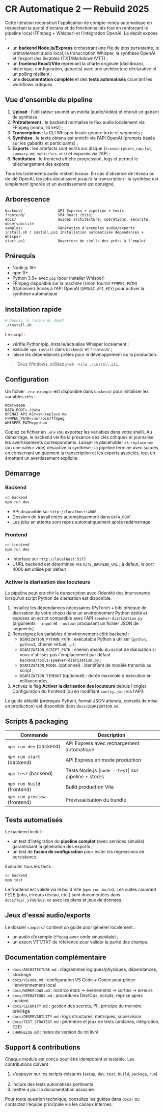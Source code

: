 # CR Automatique 2 — Rebuild 2025

Cette itération reconstruit l'application de compte-rendu automatique en respectant la parité d'écrans et de fonctionnalités tout en renforçant le pipeline local (FFmpeg + Whisper) et l'intégration OpenAI. Le dépôt expose :

- un **backend Node.js/Express** orchestrant une file de jobs persistante, le prétraitement audio local, la transcription Whisper, la synthèse OpenAI et l'export des livrables (TXT/Markdown/VTT) ;
- un **frontend React/Vite** reprenant la charte originale (dashboard, historique, configuration, gabarits) avec une architecture déclarative et un polling résilient ;
- une **documentation complète** et des **tests automatisés** couvrant les workflows critiques.

## Vue d'ensemble du pipeline

1. **Upload** : l'utilisateur soumet un média (audio/vidéo) et choisit un gabarit de synthèse ;
2. **Prétraitement** : le backend normalise le flux audio localement via FFmpeg (mono, 16 kHz) ;
3. **Transcription** : la CLI Whisper locale génère texte et segments ;
4. **Synthèse** : le texte obtenu est enrichi via l'API OpenAI (prompts basés sur les gabarits et participants) ;
5. **Exports** : les artefacts sont écrits sur disque (`transcription_raw.txt`, `summary.md`, `subtitles.vtt`) et exposés via l'API ;
6. **Restitution** : le frontend affiche progression, logs et permet le téléchargement des exports.

Tous les traitements audio restent locaux. En cas d'absence de réseau ou de clé OpenAI, les jobs aboutissent jusqu'à la transcription : la synthèse est simplement ignorée et un avertissement est consigné.

## Arborescence

```
backend/                API Express + pipeline + tests
frontend/               SPA React (Vite)
docs/                   Guides architecture, opérations, sécurité, observabilité
samples/                Génération d'exemples audio/exports
install.sh / install.ps1 Installation automatisée dépendances + Whisper
start.ps1               Ouverture de shells dev prêts à l'emploi
```

## Prérequis

- Node.js 18+
- npm 9+
- Python 3.9+ avec `pip` (pour installer Whisper)
- FFmpeg disponible sur la machine (sinon fournir `FFMPEG_PATH`)
- (Optionnel) Accès à l'API OpenAI (`OPENAI_API_KEY`) pour activer la synthèse automatique

## Installation rapide

```bash
# Depuis la racine du dépôt
./install.sh
```

Le script :
- vérifie Python/pip, installe/actualise Whisper localement ;
- exécute `npm install` dans `backend/` et `frontend/` ;
- laisse les dépendances prêtes pour le développement ou la production.

> Sous Windows, utilisez `pwsh -File ./install.ps1`.

## Configuration

Un fichier `.env.example` est disponible dans `backend/` pour initialiser les variables clés :

```
PORT=4000
DATA_ROOT=./data
OPENAI_API_KEY=sk-replace-me
FFMPEG_PATH=/usr/bin/ffmpeg
WHISPER_PATH=python
```

Copiez ce fichier en `.env` (ou exportez les variables dans votre shell). Au démarrage, le backend vérifie la présence des clés critiques et journalise les avertissements correspondants. Laisser le placeholder `sk-replace-me` (ou une valeur vide) désactive la synthèse : la pipeline termine avec succès, en conservant uniquement la transcription et les exports associés, tout en émettant un avertissement explicite.

## Démarrage

### Backend

```bash
cd backend
npm run dev
```

- API disponible sur `http://localhost:4000`
- Dossiers de travail créés automatiquement dans `DATA_ROOT`
- Les jobs en attente sont repris automatiquement après redémarrage

### Frontend

```bash
cd frontend
npm run dev
```

- Interface sur `http://localhost:5173`
- L'URL backend est déterminée via `VITE_BACKEND_URL` ; à défaut, le port 4000 est utilisé par défaut

### Activer la diarisation des locuteurs

Le pipeline peut enrichir la transcription avec l'identité des intervenants lorsqu'un script Python de diarisation est disponible.

1. Installez les dépendances nécessaires (PyTorch + bibliothèque de diarisation de votre choix) dans un environnement Python dédié et exposez un script compatible avec l'API `speaker-diarization.py` (arguments `--input` et `--output` produisant un fichier JSON de segments).
2. Renseignez les variables d'environnement côté backend :
   - `DIARIZATION_PYTHON_PATH` : exécutable Python à utiliser (`python`, `python3`, chemin virtuel, …) ;
   - `DIARIZATION_SCRIPT_PATH` : chemin absolu du script de diarisation si vous n'utilisez pas l'emplacement par défaut `backend/tools/speaker-diarization.py` ;
   - `DIARIZATION_MODEL` (optionnel) : identifiant de modèle transmis au script ;
   - `DIARIZATION_TIMEOUT` (optionnel) : durée maximale d'exécution en millisecondes.
3. Activez le flag **Activer la diarisation des locuteurs** depuis l'onglet Configuration du frontend (ou en modifiant `config.json` via l'API).

Le guide détaillé (prérequis Python, format JSON attendu, conseils de mise en production) est disponible dans `docs/DIARIZATION.md`.

## Scripts & packaging

| Commande | Description |
| --- | --- |
| `npm run dev` (backend) | API Express avec rechargement automatique |
| `npm run start` (backend) | API Express en mode production |
| `npm test` (backend) | Tests Node.js (`node --test`) sur pipeline + stores |
| `npm run build` (frontend) | Build production Vite |
| `npm run preview` (frontend) | Prévisualisation du bundle |

## Tests automatisés

Le backend inclut :
- un test d'intégration du **pipeline complet** (avec services simulés) garantissant la génération des exports ;
- un test de **fusion de configuration** pour éviter les régressions de persistance.

Exécuter tous les tests :

```bash
cd backend
npm test
```

Le frontend est validé via le build Vite (`npm run build`). Les suites couvrant l'E2E (jobs, erreurs réseau, etc.) sont documentées dans `docs/TEST_STRATEGY.md` avec les plans et jeux de données.

## Jeux d'essai audio/exports

Le dossier `samples/` contient un guide pour générer localement :
- un audio d'exemple (`ffmpeg` avec onde sinusoïdale) ;
- un export VTT/TXT de référence pour valider la parité des champs.

## Documentation complémentaire

- `docs/ARCHITECTURE.md` : diagrammes logiques/physiques, dépendances, stockage
- `docs/VSCode.md` : configuration VS Code + Codex pour piloter l'environnement local
- `docs/WORKFLOWS.md` : matrice états → événements → sorties → erreurs
- `docs/OPERATIONS.md` : procédures Dev/Ops, scripts, reprise après incident
- `docs/SECURITY.md` : gestion des secrets, PII, principe de moindre privilège
- `docs/OBSERVABILITY.md` : logs structurés, métriques, supervision
- `docs/TEST_STRATEGY.md` : périmètre et jeux de tests (unitaires, intégration, E2E)
- `CHANGELOG.md` : notes de version du lot livré

## Support & contributions

Chaque module est conçu pour être idempotent et testable. Les contributions doivent :
1. s'appuyer sur les scripts existants (`setup`, `dev`, `test`, `build`, `package`, `run`) ;
2. inclure des tests automatisés pertinents ;
3. mettre à jour la documentation associée.

Pour toute question technique, consultez les guides dans `docs/` ou contactez l'équipe principale via les canaux internes.
